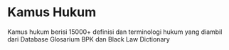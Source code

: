 # Kamus Hukum 
Kamus hukum berisi 15000+ definisi dan terminologi hukum yang diambil dari Database Glosarium BPK dan Black Law Dictionary

